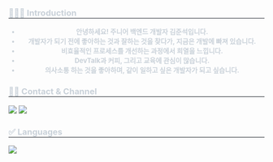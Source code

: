 <div> 
    <h3 style="border-bottom: 1px solid #21262d; color: #c9d1d9;"> 💁🏻‍♂️ Introduction  </h3>  
    <div style="font-weight: 700; font-size: 13px; text-align: center; color: #c9d1d9;">
        <ul>
            <li>안녕하세요! 주니어 백엔드 개발자 김준석입니다.</li>
            <li>개발자가 되기 전에 좋아하는 것과 잘하는 것을 찾다가, 지금은 개발에 빠져 있습니다.</li>
            <li>비효율적인 프로세스를 개선하는 과정에서 희열을 느낍니다.</li>
            <li>DevTalk과 커피, 그리고 교육에 관심이 많습니다.</li>
            <li>의사소통 하는 것을 좋아하며, 같이 일하고 싶은 개발자가 되고 싶습니다.</li>
        </ul>
    </div> 
</div>
<div>
    <h3 style="border-bottom: 1px solid #21262d; color: #c9d1d9;"> 🧑‍💻 Contact & Channel </h3>
    <a href="https://jskim-dev.tistory.com" style="text-decoration: none;">
        <img src="https://img.shields.io/badge/Tistory-000000?style=for-the-badge&logo=Tistory&logoColor=white">
    </a>
    <a href="https://www.notion.so/7e1f2afe15c24525979d9be6291f1711" style="text-decoration: none;">
        <img src="https://img.shields.io/badge/Notion-000000?style=for-the-badge&logo=Notion&logoColor=white">
    </a>
</div>
<div> 
    <h3 style="border-bottom: 1px solid #21262d; color: #c9d1d9;"> ✅ Languages </h3> 
    <div> 
        <img src="https://github-readme-stats.vercel.app/api/top-langs/?username=juseog0373&layout=compact&theme=onedark"/> 
    </div> 
</div>
